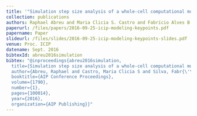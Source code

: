 ```yaml
---
title: '"Simulation step size analysis of a whole-cell computational model of bacteria,"'
collection: publications
authors: Raphael Abreu and Maria Clicia S. Castro and Fabrício Alves B. Silva
paperurl: /files/papers/2016-09-25-icip-modeling-keypoints.pdf
papername: Paper
slideurl: /files/slides/2016-09-25-icip-modeling-keypoints-slides.pdf
venue: Proc. ICIP
datename: Sept. 2016
bibtexId: abreu2016simulation
bibtex: "@inproceedings{abreu2016simulation,
  title={Simulation step size analysis of a whole-cell computational model of bacteria},
  author={Abreu, Raphael and Castro, Maria Clicia S and Silva, Fabr{\'\i}cio Alves B},
  booktitle={AIP Conference Proceedings},
  volume={1790},
  number={1},
  pages={100014},
  year={2016},
  organization={AIP Publishing}}"
---
```

